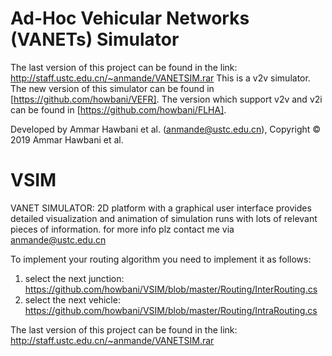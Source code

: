 # Ad-Hoc Vehicular Networks (VANETs) Simulator
The last version of this project can be found in the link: http://staff.ustc.edu.cn/~anmande/VANETSIM.rar
This is a v2v simulator. The new version of this simulator can be found in [https://github.com/howbani/VEFR]. 
The version which support v2v and v2i can be found in [https://github.com/howbani/FLHA].

Developed by Ammar Hawbani et al. (anmande@ustc.edu.cn), Copyright © 2019 Ammar Hawbani et al.

# VSIM
VANET SIMULATOR: 2D platform with a graphical user interface provides detailed visualization and animation of simulation runs with lots of relevant pieces of information.
for more info plz contact me via anmande@ustc.edu.cn

To implement your routing algorithm you need to implement it as follows:
   1) select the next junction: https://github.com/howbani/VSIM/blob/master/Routing/InterRouting.cs
   2) select the next vehicle: https://github.com/howbani/VSIM/blob/master/Routing/IntraRouting.cs
   
   The last version of this project can be found in the link:
                           http://staff.ustc.edu.cn/~anmande/VANETSIM.rar
